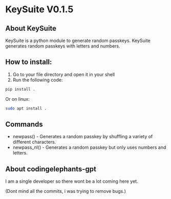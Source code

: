 # KeySuite V0.1.5
## About KeySuite
KeySuite is a python module to generate random passkeys.
KeySuite generates random passkeys with letters and numbers.

## How to install:
1. Go to your file directory and open it in your shell
2. Run the following code:
```bash
pip install .
```
   Or on linux:
```bash
sudo apt install .
```
## Commands
- newpass() - Generates a random passkey by shuffling a variety of different characters.
- newpass_nl() - Generates a random passkey but only uses numbers and letters.


## About codingelephants-gpt
I am a single developer so there wont be a lot coming here yet.

(Dont mind all the commits, i was trying to remove bugs.)
